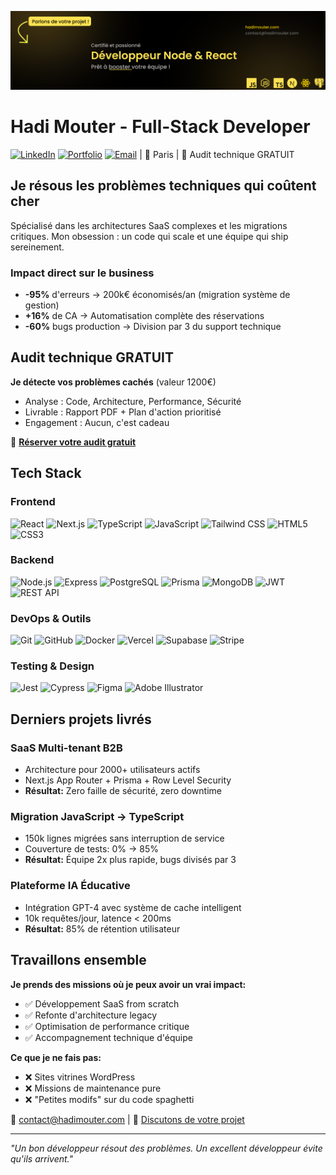 ![Bannière](./Banniere3.png)

# Hadi Mouter - Full-Stack Developer

[![LinkedIn](https://img.shields.io/badge/LinkedIn-0A66C2?style=flat&logo=linkedin&logoColor=white)](https://www.linkedin.com/in/hadimouter/) [![Portfolio](https://img.shields.io/badge/Portfolio-000000?style=flat&logo=web&logoColor=white)](https://hadimouter.com/) [![Email](https://img.shields.io/badge/Email-D14836?style=flat&logo=gmail&logoColor=white)](mailto:contact@hadimouter.com)  | 📍 Paris | 🎯 Audit technique GRATUIT

## Je résous les problèmes techniques qui coûtent cher

Spécialisé dans les architectures SaaS complexes et les migrations critiques.
Mon obsession : un code qui scale et une équipe qui ship sereinement.

### Impact direct sur le business
- **-95%** d'erreurs → 200k€ économisés/an (migration système de gestion)
- **+16%** de CA → Automatisation complète des réservations
- **-60%** bugs production → Division par 3 du support technique

## Audit technique GRATUIT

**Je détecte vos problèmes cachés** (valeur 1200€)
- Analyse : Code, Architecture, Performance, Sécurité
- Livrable : Rapport PDF + Plan d'action prioritisé
- Engagement : Aucun, c'est cadeau

📅 **[Réserver votre audit gratuit](https://calendly.com/hadimouter/call-30min-gratuit)**

## Tech Stack

### Frontend
![React](https://img.shields.io/badge/React-61DAFB?style=for-the-badge&logo=react&logoColor=000000)
![Next.js](https://img.shields.io/badge/Next.js-000000?style=for-the-badge&logo=nextdotjs&logoColor=FFFFFF)
![TypeScript](https://img.shields.io/badge/TypeScript-3178C6?style=for-the-badge&logo=typescript&logoColor=FFFFFF)
![JavaScript](https://img.shields.io/badge/JavaScript-F7DF1E?style=for-the-badge&logo=javascript&logoColor=black)
![Tailwind CSS](https://img.shields.io/badge/Tailwind-38B2AC?style=for-the-badge&logo=tailwind-css&logoColor=FFFFFF)
![HTML5](https://img.shields.io/badge/HTML5-E34F26?style=for-the-badge&logo=html5&logoColor=FFFFFF)
![CSS3](https://img.shields.io/badge/CSS3-1572B6?style=for-the-badge&logo=css3&logoColor=FFFFFF)

### Backend
![Node.js](https://img.shields.io/badge/Node.js-339933?style=for-the-badge&logo=nodedotjs&logoColor=FFFFFF)
![Express](https://img.shields.io/badge/Express-000000?style=for-the-badge&logo=express&logoColor=FFFFFF)
![PostgreSQL](https://img.shields.io/badge/PostgreSQL-4169E1?style=for-the-badge&logo=postgresql&logoColor=FFFFFF)
![Prisma](https://img.shields.io/badge/Prisma-2D3748?style=for-the-badge&logo=prisma&logoColor=FFFFFF)
![MongoDB](https://img.shields.io/badge/MongoDB-47A248?style=for-the-badge&logo=mongodb&logoColor=FFFFFF)
![JWT](https://img.shields.io/badge/JWT-000000?style=for-the-badge&logo=json-web-tokens&logoColor=FFFFFF)
![REST API](https://img.shields.io/badge/REST_API-009688?style=for-the-badge&logo=fastapi&logoColor=FFFFFF)

### DevOps & Outils
![Git](https://img.shields.io/badge/Git-F05032?style=for-the-badge&logo=git&logoColor=FFFFFF)
![GitHub](https://img.shields.io/badge/GitHub-181717?style=for-the-badge&logo=github&logoColor=FFFFFF)
![Docker](https://img.shields.io/badge/Docker-2496ED?style=for-the-badge&logo=docker&logoColor=FFFFFF)
![Vercel](https://img.shields.io/badge/Vercel-000000?style=for-the-badge&logo=vercel&logoColor=FFFFFF)
![Supabase](https://img.shields.io/badge/Supabase-3ECF8E?style=for-the-badge&logo=supabase&logoColor=FFFFFF)
![Stripe](https://img.shields.io/badge/Stripe-008CDD?style=for-the-badge&logo=stripe&logoColor=FFFFFF)

### Testing & Design
![Jest](https://img.shields.io/badge/Jest-C21325?style=for-the-badge&logo=jest&logoColor=FFFFFF)
![Cypress](https://img.shields.io/badge/Cypress-17202C?style=for-the-badge&logo=cypress&logoColor=FFFFFF)
![Figma](https://img.shields.io/badge/Figma-F24E1E?style=for-the-badge&logo=figma&logoColor=FFFFFF)
![Adobe Illustrator](https://img.shields.io/badge/Illustrator-FF9A00?style=for-the-badge&logo=adobeillustrator&logoColor=white)

## Derniers projets livrés

### SaaS Multi-tenant B2B
- Architecture pour 2000+ utilisateurs actifs
- Next.js App Router + Prisma + Row Level Security
- **Résultat:** Zero faille de sécurité, zero downtime

### Migration JavaScript → TypeScript
- 150k lignes migrées sans interruption de service
- Couverture de tests: 0% → 85%
- **Résultat:** Équipe 2x plus rapide, bugs divisés par 3

### Plateforme IA Éducative
- Intégration GPT-4 avec système de cache intelligent
- 10k requêtes/jour, latence < 200ms
- **Résultat:** 85% de rétention utilisateur

## Travaillons ensemble

**Je prends des missions où je peux avoir un vrai impact:**
- ✅ Développement SaaS from scratch
- ✅ Refonte d'architecture legacy
- ✅ Optimisation de performance critique
- ✅ Accompagnement technique d'équipe

**Ce que je ne fais pas:**
- ❌ Sites vitrines WordPress
- ❌ Missions de maintenance pure
- ❌ "Petites modifs" sur du code spaghetti

📧 contact@hadimouter.com | 📅 [Discutons de votre projet](https://calendly.com/hadimouter/call-30min-gratuit)

---
*"Un bon développeur résout des problèmes. Un excellent développeur évite qu'ils arrivent."*
